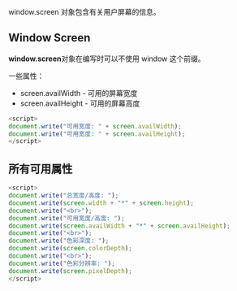 window.screen 对象包含有关用户屏幕的信息。

## Window Screen

**window.screen**对象在编写时可以不使用 window 这个前缀。

一些属性：

- screen.availWidth - 可用的屏幕宽度
- screen.availHeight - 可用的屏幕高度

```js
<script>
document.write("可用宽度: " + screen.availWidth);
document.write("可用宽度: " + screen.availHeight);
</script>
```

## 所有可用属性

```js
<script>
document.write("总宽度/高度: ");
document.write(screen.width + "*" + screen.height);
document.write("<br>");
document.write("可用宽度/高度: ");
document.write(screen.availWidth + "*" + screen.availHeight);
document.write("<br>");
document.write("色彩深度: ");
document.write(screen.colorDepth);
document.write("<br>");
document.write("色彩分辨率: ");
document.write(screen.pixelDepth);
</script>
```



